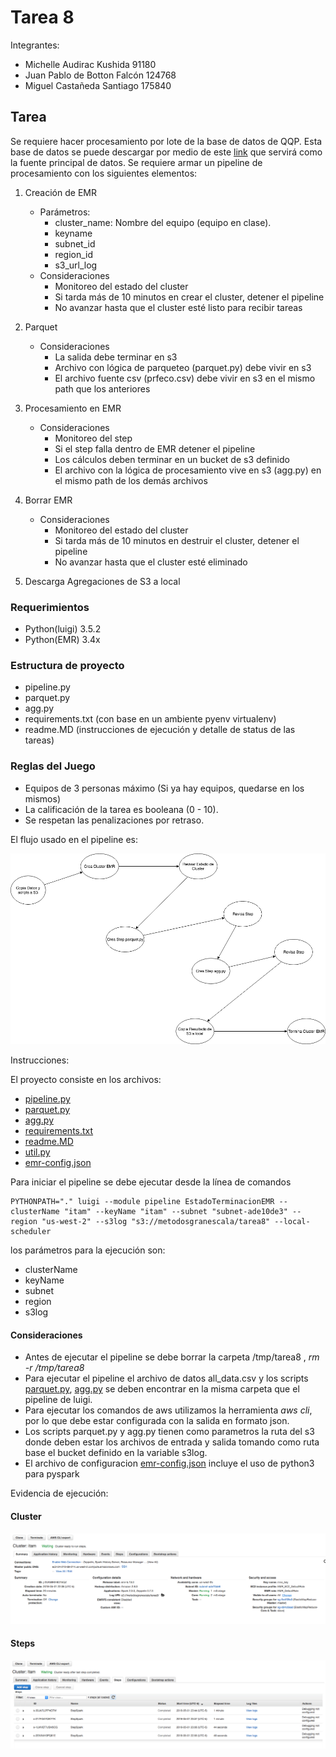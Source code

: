 # Tarea 8

Integrantes: 

* Michelle Audirac Kushida 91180
* Juan Pablo de Botton Falcón 124768
* Miguel Castañeda Santiago 175840


## Tarea
Se requiere hacer procesamiento por lote de la base de datos de QQP. Esta base de datos se puede descargar por medio de este [link](https://drive.google.com/uc?export=download&id=0B-4W2dww7ELNazFfOFVhNG5vckE) que servirá como la fuente principal de datos. Se requiere armar un pipeline de procesamiento con 
los siguientes elementos:

1. Creación de EMR
    - Parámetros:
        - cluster_name: Nombre del equipo (equipo en clase).
        - keyname
        - subnet_id
        - region_id
        - s3_url_log
    - Consideraciones
        - Monitoreo del estado del cluster
        - Si tarda más de 10 minutos en crear el cluster, detener el pipeline
        - No avanzar hasta que el cluster esté listo para recibir tareas

2. Parquet
    - Consideraciones
        - La salida debe terminar en s3
        - Archivo con lógica de parqueteo (parquet.py) debe vivir en s3
        - El archivo fuente csv (prfeco.csv) debe vivir en s3 en el mismo path que los anteriores

3. Procesamiento en EMR
    - Consideraciones
        - Monitoreo del step
        - Si el step falla dentro de EMR detener el pipeline
        - Los cálculos deben terminar en un bucket de s3 definido
        - El archivo con la lógica de procesamiento vive en s3 (agg.py) en el mismo path de los demás archivos

4. Borrar EMR
    - Consideraciones
        - Monitoreo del estado del cluster
        - Si tarda más de 10 minutos en destruir el cluster, detener el pipeline
        - No avanzar hasta que el cluster esté eliminado

5. Descarga Agregaciones de S3 a local


### Requerimientos
- Python(luigi) 3.5.2
- Python(EMR) 3.4x

### Estructura de proyecto
- pipeline.py
- parquet.py
- agg.py
- requirements.txt (con base en un ambiente pyenv virtualenv)
- readme.MD (instrucciones de ejecución y detalle de status de las tareas)

### Reglas del Juego
- Equipos de 3 personas máximo (Si ya hay equipos, quedarse en los mismos)
- La calificación de la tarea es booleana (0 - 10).
- Se respetan las penalizaciones por retraso.


El flujo usado en el pipeline es:

![Flujo](flujo.png)

Instrucciones:

El proyecto consiste en los archivos: 

- [pipeline.py](pipeline.py)
- [parquet.py](parquet.py)
- [agg.py](agg.py)
- [requirements.txt](requirements.txt)
- [readme.MD](README.md)
- [util.py](util.py)
- [emr-config.json](emr-config.json)


Para iniciar el pipeline se debe ejecutar desde la línea de comandos

```
PYTHONPATH="." luigi --module pipeline EstadoTerminacionEMR --clusterName "itam" --keyName "itam" --subnet "subnet-ade10de3" --region "us-west-2" --s3log "s3://metodosgranescala/tarea8" --local-scheduler
```
los parámetros para la ejecución son:

- clusterName
- keyName
- subnet
- region
- s3log

#### Consideraciones 
- Antes de ejecutar el pipeline se debe borrar la carpeta /tmp/tarea8 , *rm -r /tmp/tarea8*
- Para ejecutar el pipeline el archivo de datos all_data.csv y los scripts [parquet.py](parquet.py), [agg.py](agg.py) se deben encontrar en la misma carpeta que el pipeline de luigi. 
- Para ejecutar los comandos de aws utilizamos la herramienta *aws cli*, por lo que debe estar configurada con la salida en formato json.
- Los scripts parquet.py y agg.py tienen como parametros la ruta del s3 donde deben estar los archivos de entrada y salida tomando como ruta base el bucket definido en la variable s3log.
- El archivo de configuracion [emr-config.json](emr-config.json) incluye el uso de python3 para pyspark


Evidencia de ejecución:

#### Cluster 
![cluster.png](cluster.png)

#### Steps
![steps.png](steps.png)




